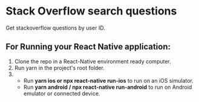 # Stack Overflow search questions

 Get stackoverflow questions by user ID.

## For Running your React Native application:
1. Clone the repo in a React-Native environment ready computer.
2. Run yarn in the project's root folder.
3.  - Run **yarn ios or npx react-native run-ios** to run on an iOS simulator. 
    - Run **yarn android / npx react-native run-android** to run on Android emulator or connected device.
